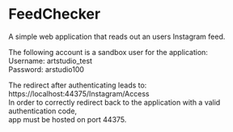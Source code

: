 # FeedChecker
 A simple web application that reads out an users Instagram feed.

The following account is a sandbox user for the application:  
Username: artstudio_test  
Password: arstudio100  

The redirect after authenticating leads to:
https://localhost:44375/Instagram/Access  
In order to correctly redirect back to the
application with a valid authentication code,  
app must be hosted on port 44375.  
